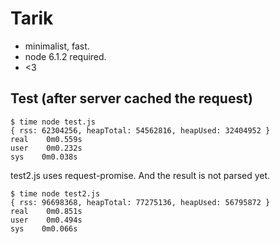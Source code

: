 # Tarik

- minimalist, fast.
- node 6.1.2 required.
- <3

## Test (after server cached the request)

```
$ time node test.js
{ rss: 62304256, heapTotal: 54562816, heapUsed: 32404952 }
real    0m0.559s
user    0m0.232s
sys    0m0.038s
```

test2.js uses request-promise. And the result is not parsed yet.

```
$ time node test2.js
{ rss: 96698368, heapTotal: 77275136, heapUsed: 56795872 }
real    0m0.851s
user    0m0.494s
sys    0m0.066s
```
